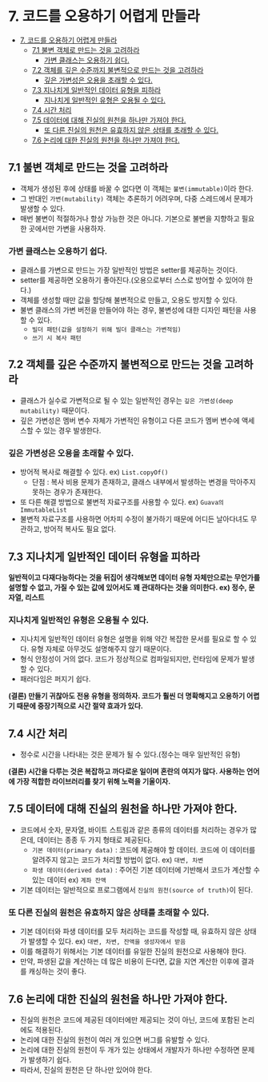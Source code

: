 # 7. 코드를 오용하기 어렵게 만들라

<!-- TOC -->

* [7. 코드를 오용하기 어렵게 만들라](#7-코드를-오용하기-어렵게-만들라)
    * [7.1 불변 객체로 만드는 것을 고려하라](#71-불변-객체로-만드는-것을-고려하라)
        * [가변 클래스는 오용하기 쉽다.](#가변-클래스는-오용하기-쉽다)
    * [7.2 객체를 깊은 수준까지 불변적으로 만드는 것을 고려하라](#72-객체를-깊은-수준까지-불변적으로-만드는-것을-고려하라)
        * [깊은 가변성은 오용을 초래할 수 있다.](#깊은-가변성은-오용을-초래할-수-있다)
    * [7.3 지나치게 일반적인 데이터 유형을 피하라](#73-지나치게-일반적인-데이터-유형을-피하라)
        * [지나치게 일반적인 유형은 오용될 수 있다.](#지나치게-일반적인-유형은-오용될-수-있다)
    * [7.4 시간 처리](#74-시간-처리)
    * [7.5 데이터에 대해 진실의 원천을 하나만 가져야 한다.](#75-데이터에-대해-진실의-원천을-하나만-가져야-한다)
        * [또 다른 진실의 원천은 유효하지 않은 상태를 초래할 수 있다.](#또-다른-진실의-원천은-유효하지-않은-상태를-초래할-수-있다)
    * [7.6 논리에 대한 진실의 원천을 하나만 가져야 한다.](#76-논리에-대한-진실의-원천을-하나만-가져야-한다)

<!-- TOC -->

## 7.1 불변 객체로 만드는 것을 고려하라

- 객체가 생성된 후에 상태를 바꿀 수 없다면 이 객체는 `불변(immutable)`이라 한다.
- 그 반대인 `가변(mutability)` 객체는 추론하기 어려우며, 다중 스레드에서 문제가 발생할 수 있다.
- 매번 불변이 적절하거나 항상 가능한 것은 아니다. 기본으로 불변을 지향하고 필요한 곳에서만 가변을 사용하자.

### 가변 클래스는 오용하기 쉽다.

- 클래스를 가변으로 만드는 가장 일반적인 방법은 setter를 제공하는 것이다.
- setter를 제공하면 오용하기 좋아진다.(오용으로부터 스스로 방어할 수 있어야 한다.)
- 객체를 생성할 때만 값을 할당해 불변적으로 만들고, 오용도 방지할 수 있다.
- 불변 클래스의 가변 버전을 만들어야 하는 경우, 불변성에 대한 디자인 패턴을 사용할 수 있다.
    - `빌더 패턴(값을 설정하기 위해 빌더 클래스는 가변적임)`
    - `쓰기 시 복사 패턴`

## 7.2 객체를 깊은 수준까지 불변적으로 만드는 것을 고려하라

- 클래스가 실수로 가변적으로 될 수 있는 일반적인 경우는 `깊은 가변성(deep mutability)` 때문이다.
- 깊은 가변성은 멤버 변수 자체가 가변적인 유형이고 다른 코드가 멤버 변수에 액세스할 수 있는 경우 발생한다.

### 깊은 가변성은 오용을 초래할 수 있다.

- 방어적 복사로 해결할 수 있다. ex) `List.copyOf()`
    - 단점 : 복사 비용 문제가 존재하고, 클래스 내부에서 발생하는 변경을 막아주지 못하는 경우가 존재한다.
- 또 다른 해결 방법으로 불변적 자료구조를 사용할 수 있다. ex) `Guava의 ImmutableList`
- 불변적 자료구조를 사용하면 어차피 수정이 불가하기 때문에 어디든 날아다녀도 무관하고, 방어적 복사도 필요 없다.

## 7.3 지나치게 일반적인 데이터 유형을 피하라

**일반적이고 다재다능하다는 것을 뒤집어 생각해보면 데이터 유형 자체만으로는 무언가를 설명할 수 없고, 가질 수 있는 값에 있어서도 꽤 관대하다는 것을 의미한다. ex) 정수, 문자열, 리스트**

### 지나치게 일반적인 유형은 오용될 수 있다.

- 지나치게 일반적인 데이터 유형은 설명을 위해 약간 복잡한 문서를 필요로 할 수 있다. 유형 자체로 아무것도 설명해주지 않기 때문이다.
- 형식 안정성이 거의 없다. 코드가 정상적으로 컴파일되지만, 런타임에 문제가 발생할 수 있다.
- 패러다임은 퍼지기 쉽다.

**(결론) 만들기 귀찮아도 전용 유형을 정의하자. 코드가 훨씬 더 명확해지고 오용하기 어렵기 때문에 중장기적으로 시간 절약 효과가 있다.**

## 7.4 시간 처리

- 정수로 시간을 나타내는 것은 문제가 될 수 있다.(정수는 매우 일반적인 유형)

**(결론) 시간을 다루는 것은 복잡하고 까다로운 일이며 혼란의 여지가 많다. 사용하는 언어에 가장 적합한 라이브러리를 찾기 위해 노력을 기울이자.**

## 7.5 데이터에 대해 진실의 원천을 하나만 가져야 한다.

- 코드에서 숫자, 문자열, 바이트 스트림과 같은 종류의 데이터를 처리하는 경우가 많은데, 데이터는 종종 두 가지 형태로 제공된다.
    - `기본 데이터(primary data)` : 코드에 제공해야 할 데이터. 코드에 이 데이터를 알려주지 않고는 코드가 처리할 방법이 없다. ex) `대변, 차변`
    - `파생 데이터(derived data)` : 주어진 기본 데이터에 기반해서 코드가 계산할 수 있는 데이터 ex) `계좌 잔액`
- 기본 데이터는 일반적으로 프로그램에서 `진실의 원천(source of truth)`이 된다.

### 또 다른 진실의 원천은 유효하지 않은 상태를 초래할 수 있다.

- 기본 데이터와 파생 데이터를 모두 처리하는 코드를 작성할 때, 유효하지 않은 상태가 발생할 수 있다. ex) `대변, 차변, 잔액을 생성자에서 받음`
- 이를 해결하기 위해서는 기본 데이터를 유일한 진실의 원천으로 사용해야 한다.
- 만약, 파생된 값을 계산하는 데 많은 비용이 든다면, 값을 지연 계산한 이후에 결과를 캐싱하는 것이 좋다.

## 7.6 논리에 대한 진실의 원천을 하나만 가져야 한다.

- 진실의 원천은 코드에 제공된 데이터에만 제공되는 것이 아닌, 코드에 포함된 논리에도 적용된다.
- 논리에 대한 진실의 원천이 여러 개 있으면 버그를 유발할 수 있다.
- 논리에 대한 진실의 원천이 두 개가 있는 상태에서 개발자가 하나만 수정하면 문제가 발생하기 쉽다.
- 따라서, 진실의 원천은 단 하나만 있어야 한다.
